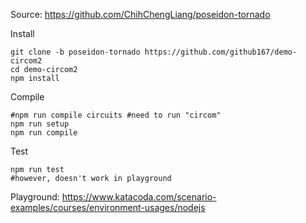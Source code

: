 Source: https://github.com/ChihChengLiang/poseidon-tornado

Install
```
git clone -b poseidon-tornado https://github.com/github167/demo-circom2
cd demo-circom2
npm install

```
Compile
```
#npm run compile circuits #need to run "circom"
npm run setup
npm run compile
```

Test
```
npm run test
#however, doesn't work in playground
```
Playground: https://www.katacoda.com/scenario-examples/courses/environment-usages/nodejs
